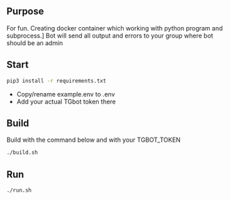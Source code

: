 ## Purpose
For fun. Creating docker container which working with python program and subprocess.]
Bot will send all output and errors to your group where bot should be an admin

## Start

```bash
pip3 install -r requirements.txt
```

- Copy/rename example.env to .env
- Add your actual TGbot token there

## Build

Build with the command below and with your TGBOT_TOKEN
```bash
./build.sh
```

## Run

```bash
./run.sh
```
